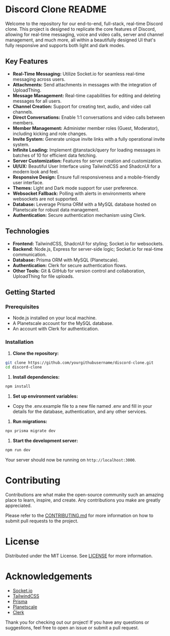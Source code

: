 # Discord Clone README

Welcome to the repository for our end-to-end, full-stack, real-time Discord clone. This project is designed to replicate the core features of Discord, allowing for real-time messaging, voice and video calls, server and channel management, and much more, all within a beautifully designed UI that's fully responsive and supports both light and dark modes.

## Key Features

- **Real-Time Messaging:** Utilize Socket.io for seamless real-time messaging across users.
- **Attachments:** Send attachments in messages with the integration of UploadThing.
- **Message Management:** Real-time capabilities for editing and deleting messages for all users.
- **Channel Creation:** Support for creating text, audio, and video call channels.
- **Direct Conversations:** Enable 1:1 conversations and video calls between members.
- **Member Management:** Administer member roles (Guest, Moderator), including kicking and role changes.
- **Invite System:** Generate unique invite links with a fully operational invite system.
- **Infinite Loading:** Implement @tanstack/query for loading messages in batches of 10 for efficient data fetching.
- **Server Customization:** Features for server creation and customization.
- **UI/UX:** Beautiful User Interface using TailwindCSS and ShadcnUI for a modern look and feel.
- **Responsive Design:** Ensure full responsiveness and a mobile-friendly user interface.
- **Themes:** Light and Dark mode support for user preference.
- **Websocket Fallback:** Polling with alerts in environments where websockets are not supported.
- **Database:** Leverage Prisma ORM with a MySQL database hosted on Planetscale for robust data management.
- **Authentication:** Secure authentication mechanism using Clerk.

## Technologies

- **Frontend:** TailwindCSS, ShadcnUI for styling; Socket.io for websockets.
- **Backend:** Node.js, Express for server-side logic; Socket.io for real-time communication.
- **Database:** Prisma ORM with MySQL (Planetscale).
- **Authentication:** Clerk for secure authentication flows.
- **Other Tools:** Git & GitHub for version control and collaboration, UploadThing for file uploads.

## Getting Started

### Prerequisites

- Node.js installed on your local machine.
- A Planetscale account for the MySQL database.
- An account with Clerk for authentication.

### Installation

1. **Clone the repository:**

```bash
git clone https://github.com/yourgithubusername/discord-clone.git
cd discord-clone
```

1. **Install dependencies:**

```bash
npm install
```

1. **Set up environment variables:**

- Copy the .env.example file to a new file named .env and fill in your details for the database, authentication, and any other services.

1. **Run migrations:**

```bash
npx prisma migrate dev

```

1. **Start the development server:**

```bash
npm run dev

```

Your server should now be running on `http://localhost:3000`.

# Contributing

Contributions are what make the open-source community such an amazing place to learn, inspire, and create. Any contributions you make are greatly appreciated.

Please refer to the [CONTRIBUTING.md](CONTRIBUTING.md) for more information on how to submit pull requests to the project.

# License

Distributed under the MIT License. See [LICENSE](LICENSE) for more information.

# Acknowledgements

- [Socket.io](https://socket.io/)
- [TailwindCSS](https://tailwindcss.com/)
- [Prisma](https://www.prisma.io/)
- [Planetscale](https://planetscale.com/)
- [Clerk](https://clerk.dev/)
<!-- - [UploadThing](https://uploadthing.example.com/) (Note: This is a placeholder link; replace with the actual service link)
- [ShadcnUI](https://shadcnui.example.com/) (Note: This is a placeholder link; replace with the actual UI framework link) -->

Thank you for checking out our project! If you have any questions or suggestions, feel free to open an issue or submit a pull request.
